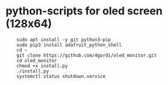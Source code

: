 # python-scripts for oled screen (128x64)


```shell
    sudo apt install -y git python3-pip
    sudo pip3 install adafruit_python_shell
    cd ~
    git clone https://github.com/4gordi/oled_monitor.git
    cd oled_monitor
    chmod +x install.py
    ./install.py
    systemctl status shutdown.service
```
